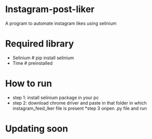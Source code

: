 # Instagram-post-liker
A program to automate instagram likes using selinium

# Required library
* Selinium    # pip install selinium
* Time         # preinstalled

# How to run
* step 1: install selinium package in your pc
* step 2: download chrome driver and paste in that folder in which instagram_feed_lker file is present
*step 3 onpen .py file and run

# Updating soon

